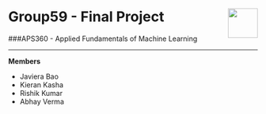 # Group59 - Final Project<img src="https://upload.wikimedia.org/wikipedia/en/thumb/0/04/Utoronto_coa.svg/1024px-Utoronto_coa.svg.png" width=60px align="right"> 
###APS360 - Applied Fundamentals of Machine Learning

---
**Members**
- Javiera Bao
- Kieran Kasha
- Rishik Kumar
- Abhay Verma
